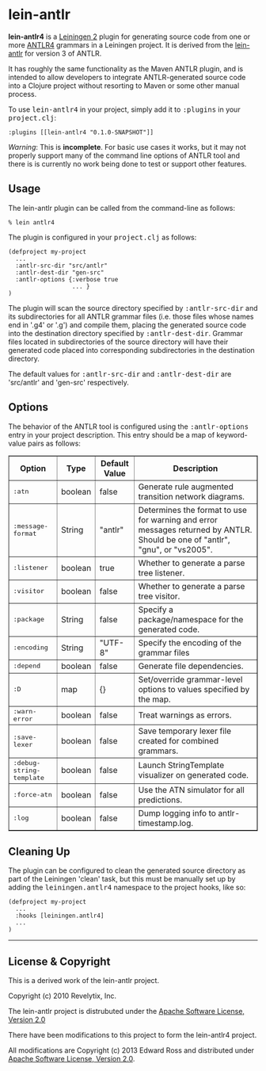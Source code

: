 lein-antlr
==========

**lein-antlr4** is a [Leiningen 2](https://github.com/technomancy/leiningen) plugin for generating source
code from one or more [ANTLR4](http://www.antlr.org) grammars in a Leiningen project. It is derived from the [lein-antlr](https://github.com/alexhall/lein-antlr) for version 3 of ANTLR.

It has roughly
the same functionality as the Maven ANTLR plugin, and is intended to allow developers to integrate
ANTLR-generated source code into a Clojure project without resorting to Maven or some other manual process.

To use <tt>lein-antlr4</tt> in your project, simply add it to <tt>:plugins</tt> in your <tt>project.clj</tt>:

    :plugins [[lein-antlr4 "0.1.0-SNAPSHOT"]]

*Warning*: This is **incomplete**. For basic use cases it works, but it may not properly support many of the command line options of ANTLR tool and there is is currently no work being done to test or support other features. 
	
Usage
-----

The lein-antlr plugin can be called from the command-line as follows:

    % lein antlr4

The plugin is configured in your <tt>project.clj</tt> as follows:

    (defproject my-project
      ...
      :antlr-src-dir "src/antlr"
      :antlr-dest-dir "gen-src"
      :antlr-options {:verbose true
                      ... }
    )

The plugin will scan the source directory specified by <tt>:antlr-src-dir</tt> and its subdirectories for all
ANTLR grammar files (i.e. those files whose names end in '.g4' or '.g') and compile them, placing the generated
source code into the destination directory specified by <tt>:antlr-dest-dir</tt>. Grammar files located in
subdirectories of the source directory will have their generated code placed into corresponding subdirectories
in the destination directory.

The default values for <tt>:antlr-src-dir</tt> and <tt>:antlr-dest-dir</tt> are 'src/antlr' and 'gen-src' respectively.

Options
-------

The behavior of the ANTLR tool is configured using the <tt>:antlr-options</tt> entry in your project
description. This entry should be a map of keyword-value pairs as follows:

<table border="1" cellspacing="3" cellpadding="5">
 <tr>
  <th>Option</th>
  <th>Type</th>
  <th>Default Value</th>
  <th>Description</th>
 </tr>
 <tr>
  <td><tt>:atn</tt></td>
  <td>boolean</td>
  <td>false</td>
  <td> Generate rule augmented transition network diagrams.</td>
 </tr>
 <tr>
  <td><tt>:message-format</tt></td>
  <td>String</td>
  <td>"antlr"</td>
  <td>Determines the format to use for warning and error messages returned by ANTLR.
Should be one of "antlr", "gnu", or "vs2005".</td>
 </tr>
 <tr>
  <td><tt>:listener</tt></td>
  <td>boolean</td>
  <td>true</td>
  <td> Whether to generate a parse tree listener.</td>
 </tr>
 <tr>
  <td><tt>:visitor</tt></td>
  <td>boolean</td>
  <td>false</td>
  <td> Whether to generate a parse tree visitor.</td>
 </tr>
 <tr>
  <td><tt>:package</tt></td>
  <td>String</td>
  <td>false</td>
  <td>Specify a package/namespace for the generated code.</td>
 </tr>
 <tr>
  <td><tt>:encoding</tt></td>
  <td>String</td>
  <td>"UTF-8"</td>
  <td>Specify the encoding of the grammar files</td>
 </tr>
 <tr>
  <td><tt>:depend</tt></td>
  <td>boolean</td>
  <td>false</td>
  <td>Generate file dependencies.</td>
 </tr>
 <tr>
  <td><tt>:D</tt></td>
  <td>map</td>
  <td>{}</td>
  <td>Set/override grammar-level options to values specified by the map.</td>
 </tr>
 <tr>
  <td><tt>:warn-error</tt></td>
  <td>boolean</td>
  <td>false</td>
  <td>Treat warnings as errors.</td>
 </tr>
 <tr>
  <td><tt>:save-lexer</tt></td>
  <td>boolean</td>
  <td>false</td>
  <td>Save temporary lexer file created for combined grammars.</td>
 </tr>
 <tr>
  <td><tt>:debug-string-template</tt></td>
  <td>boolean</td>
  <td>false</td>
  <td>Launch StringTemplate visualizer on generated code.</td>
 </tr>
 <tr>
  <td><tt>:force-atn</tt></td>
  <td>boolean</td>
  <td>false</td>
  <td>Use the ATN simulator for all predictions.</td>
 </tr>
 <tr>
  <td><tt>:log</tt></td>
  <td>boolean</td>
  <td>false</td>
  <td>Dump logging info to antlr-timestamp.log.</td>
 </tr>
</table>

Cleaning Up
-----------

The plugin can be configured to clean the generated source directory as part of the Leiningen 'clean'
task, but this must be manually set up by adding the <tt>leiningen.antlr4</tt> namespace to the project
hooks, like so:

    (defproject my-project
      ...
      :hooks [leiningen.antlr4]
      ...
    )

---

License & Copyright
-------------------

This is a derived work of the lein-antlr project.

Copyright (c) 2010 Revelytix, Inc.

The lein-antlr project is distrubuted under the [Apache Software License, Version 2.0](http://www.apache.org/licenses/LICENSE-2.0)

There have been modifications to this project to form the lein-antlr4 project.

All modifications are Copyright (c) 2013 Edward Ross
and distributed under [Apache Software License, Version 2.0](http://www.apache.org/licenses/LICENSE-2.0).
